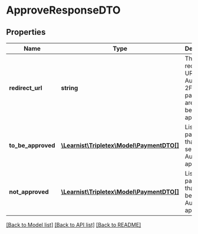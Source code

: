 # ApproveResponseDTO

## Properties
Name | Type | Description | Notes
------------ | ------------- | ------------- | -------------
**redirect_url** | **string** | The redirect URL to AutoPay 2FA after payments are sent to be approved | [optional] 
**to_be_approved** | [**\Learnist\Tripletex\Model\PaymentDTO[]**](PaymentDTO.md) | List of payments that will be sent to AutoPay approval | [optional] 
**not_approved** | [**\Learnist\Tripletex\Model\PaymentDTO[]**](PaymentDTO.md) | List of payments that won&#x27;t be sent to AutoPay approval | [optional] 

[[Back to Model list]](../../README.md#documentation-for-models) [[Back to API list]](../../README.md#documentation-for-api-endpoints) [[Back to README]](../../README.md)

